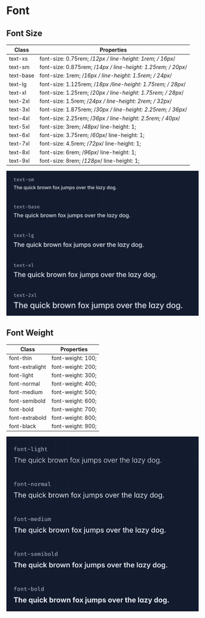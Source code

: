 # Font

## Font Size

| Class     | Properties                                                     |
| --------- | -------------------------------------------------------------- |
| text-xs   | font-size: 0.75rem; /*12px */ line-height: 1rem; /* 16px*/     |
| text-sm   | font-size: 0.875rem; /*14px */ line-height: 1.25rem; /* 20px*/ |
| text-base | font-size: 1rem; /*16px */ line-height: 1.5rem; /* 24px*/      |
| text-lg   | font-size: 1.125rem; /*18px */line-height: 1.75rem; /* 28px*/  |
| text-xl   | font-size: 1.25rem; /*20px */ line-height: 1.75rem; /* 28px*/  |
| text-2xl  | font-size: 1.5rem; /*24px */ line-height: 2rem; /* 32px*/      |
| text-3xl  | font-size: 1.875rem; /*30px */ line-height: 2.25rem; /* 36px*/ |
| text-4xl  | font-size: 2.25rem; /*36px */ line-height: 2.5rem; /* 40px*/   |
| text-5xl  | font-size: 3rem; /*48px*/ line-height: 1;                      |
| text-6xl  | font-size: 3.75rem; /*60px*/ line-height: 1;                   |
| text-7xl  | font-size: 4.5rem; /*72px*/ line-height: 1;                    |
| text-8xl  | font-size: 6rem; /*96px*/ line-height: 1;                      |
| text-9xl  | font-size: 8rem; /*128px*/ line-height: 1;                     |

![An image](../images/common/font-1-1.png)

## Font Weight

| Class           | Properties        |
| --------------- | ----------------- |
| font-thin       | font-weight: 100; |
| font-extralight | font-weight: 200; |
| font-light      | font-weight: 300; |
| font-normal     | font-weight: 400; |
| font-medium     | font-weight: 500; |
| font-semibold   | font-weight: 600; |
| font-bold       | font-weight: 700; |
| font-extrabold  | font-weight: 800; |
| font-black      | font-weight: 900; |

![An image](../images/common/font-1-2.png)